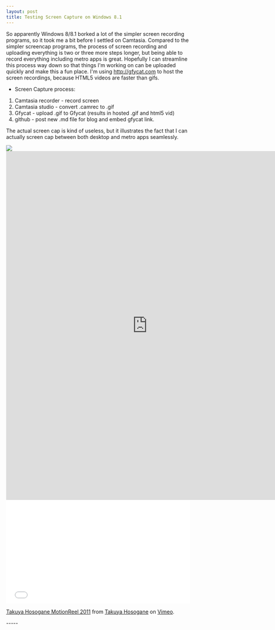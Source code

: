 ```yaml
---
layout: post
title: Testing Screen Capture on Windows 8.1
---
```


  So apparently Windows 8/8.1 borked a lot of the simpler screen recording programs, so it took me a bit before I settled on Camtasia. Compared to the simpler screencap programs, the process of screen recording and uploading everything is two or three more steps longer, but being able to record everything including metro apps is great. Hopefully I can streamline this process way down so that things I'm working on can be uploaded quickly and make this a fun place. I'm using http://gfycat.com to host the screen recordings, because HTML5 videos are faster than gifs. 
  
* Screen Capture process:  
 1. Camtasia recorder - record screen  
 2. Camtasia studio - convert .camrec to .gif  
 3. Gfycat - upload .gif to Gfycat (results in hosted .gif and html5 vid)  
 4. github - post new .md file for blog and embed gfycat link.  
  

The actual screen cap is kind of useless, but it illustrates the fact that I can actually screen cap between both desktop and metro apps seamlessly.   

<img src="http://giant.gfycat.com/UnawareMinorDarklingbeetle.gif"/>

<div class="video-container">
<iframe src="http://gfycat.com/iframe/LivelyEmbarrassedAsiaticwildass" frameborder="0" scrolling="no" width="768" height="948" ></iframe>
</div>
<div class="video-container">
<iframe src="//player.vimeo.com/video/21151968" width="500" height="281" frameborder="0" webkitallowfullscreen mozallowfullscreen allowfullscreen></iframe> <p><a href="http://vimeo.com/21151968">Takuya Hosogane MotionReel 2011</a> from <a href="http://vimeo.com/hsgn">Takuya Hosogane</a> on <a href="https://vimeo.com">Vimeo</a>.</p>
</div>
-----

